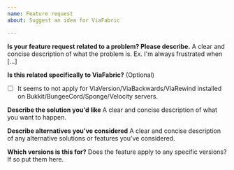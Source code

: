 ```yaml
---
name: Feature request
about: Suggest an idea for ViaFabric

---
```


**Is your feature request related to a problem? Please describe.**
A clear and concise description of what the problem is. Ex. I'm always frustrated when [...]

**Is this related specifically to ViaFabric?**
(Optional)
- [ ] It seems to not apply for ViaVersion/ViaBackwards/ViaRewind installed on Bukkit/BungeeCord/Sponge/Velocity servers.

**Describe the solution you'd like**
A clear and concise description of what you want to happen.

**Describe alternatives you've considered**
A clear and concise description of any alternative solutions or features you've considered.

**Which versions is this for?**
Does the feature apply to any specific versions? If so put them here.
